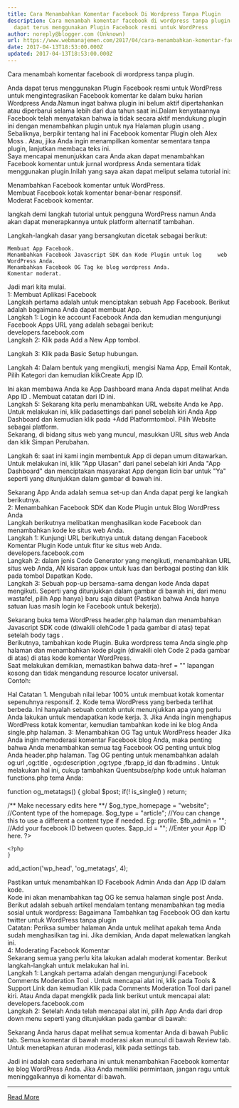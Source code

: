 ```yaml
---
title: Cara Menambahkan Komentar Facebook Di Wordpress Tanpa Plugin
description: Cara menambah komentar facebook di wordpress tanpa plugin. Anda
  dapat terus menggunakan Plugin Facebook resmi untuk WordPress
author: noreply@blogger.com (Unknown)
url: https://www.webmanajemen.com/2017/04/cara-menambahkan-komentar-facebook-di.html
date: 2017-04-13T18:53:00.000Z
updated: 2017-04-13T18:53:00.000Z
---
```


Cara menambah komentar facebook di wordpress tanpa plugin. 

Anda dapat terus menggunakan        Plugin Facebook resmi untuk WordPress       untuk mengintegrasikan Facebook komentar ke dalam buku harian    Wordpress Anda.Namun ingat bahwa plugin ini belum aktif    dipertahankan atau diperbarui selama lebih dari dua tahun saat    ini.Dalam kenyataannya Facebook telah menyatakan bahwa ia tidak    secara aktif mendukung plugin ini dengan menambahkan plugin untuk    nya        Halaman plugin usang       . Sebaliknya, berpikir tentang hal ini        Facebook komentar Plugin oleh Alex Moss       . Atau, jika Anda ingin menampilkan komentar sementara tanpa    plugin, lanjutkan membaca teks ini.   
Saya mencapai menunjukkan cara Anda akan dapat menambahkan Facebook    komentar untuk jurnal wordpress Anda sementara tidak menggunakan    plugin.Inilah yang saya akan dapat meliput selama tutorial ini:   

   Menambahkan Facebook komentar untuk WordPress.   
   Membuat Facebook kotak komentar benar-benar responsif.   
   Moderat Facebook komentar.   

langkah demi langkah tutorial untuk pengguna WordPress namun Anda    akan dapat menerapkannya untuk platform alternatif tambahan.   

Langkah-langkah dasar yang bersangkutan dicetak sebagai     berikut:    

    Membuat App Facebook.    
    Menambahkan Facebook Javascript SDK dan Kode Plugin untuk log     web WordPress Anda.    
    Menambahkan Facebook OG Tag ke blog wordpress Anda.    
    Komentar moderat.    

Jadi mari kita mulai.   
  1: Membuat Aplikasi Facebook  
Langkah pertama adalah untuk menciptakan sebuah App Facebook.    Berikut adalah bagaimana Anda dapat membuat App.   
Langkah 1: Login ke account Facebook Anda dan kemudian mengunjungi    Facebook Apps URL yang adalah sebagai berikut:        developers.facebook.com      
Langkah 2: Klik pada Add a New App tombol.   
  
Langkah 3: Klik pada Basic Setup hubungan.   
  
Langkah 4: Dalam bentuk yang mengikuti, mengisi Nama App, Email    Kontak, Pilih Kategori dan kemudian klikCreate App ID.  
  
Ini akan membawa Anda ke App Dashboard mana Anda dapat    melihat Anda App ID . Membuat catatan dari ID ini.   
Langkah 5: Sekarang kita perlu menambahkan URL website Anda ke App.    Untuk melakukan ini, klik padasettings dari panel sebelah kiri Anda App Dashboard dan kemudian klik pada   +Add Platformtombol. Pilih Website   sebagai platform.   
Sekarang, di bidang situs web yang muncul, masukkan URL situs web    Anda dan klik Simpan Perubahan.  
  
Langkah 6: saat ini kami ingin membentuk App di depan umum    ditawarkan. Untuk melakukan ini, klik "App Ulasan" dari panel    sebelah kiri Anda "App Dashboard" dan menciptakan masyarakat App    dengan licin bar untuk "Ya" seperti yang ditunjukkan dalam gambar    di bawah ini.   
  
Sekarang App Anda adalah semua set-up dan Anda dapat pergi ke    langkah berikutnya.   
  2: Menambahkan Facebook SDK dan Kode Plugin untuk Blog WordPress Anda  
Langkah berikutnya melibatkan menghasilkan kode Facebook dan    menambahkan kode ke situs web Anda.   
Langkah 1: Kunjungi URL berikutnya untuk datang dengan Facebook    Komentar Plugin Kode untuk fitur ke situs web Anda.   
    developers.facebook.com      
Langkah 2: dalam jenis Code Generator yang mengikuti, menambahkan    URL situs web Anda, AN kisaran appox untuk luas dan berbagai    posting dan klik pada tombol Dapatkan Kode.   
Langkah 3: Sebuah pop-up bersama-sama dengan kode Anda dapat    mengikuti. Seperti yang ditunjukkan dalam gambar di bawah ini, dari    menu wastafel, pilih App hanya} baru saja dibuat (Pastikan bahwa    Anda hanya satuan luas masih login ke Facebook untuk bekerja).   
  
Sekarang buka tema WordPress header.php halaman dan menambahkan Javascript SDK code (diwakili olehCode 1 pada gambar di atas) tepat setelah   body tags .   
Berikutnya, tambahkan kode Plugin. Buka wordpress tema Anda   single.php halaman dan menambahkan kode plugin    (diwakili oleh Code 2 pada gambar di atas) di atas kode    komentar WordPress.   
Saat melakukan demikian, memastikan bahwa data-href = "" lapangan    kosong dan tidak mengandung resource locator universal.   
Contoh:   


<div class ="fb-comments" Data-href="" Data-width="100%" Data-numposts="10"><div>
Hal Catatan
1. Mengubah nilai lebar 100% untuk membuat kotak komentar sepenuhnya   responsif.  
2. Kode tema WordPress yang berbeda terlihat berbeda. Ini hanyalah   sebuah contoh untuk menunjukkan apa yang perlu Anda lakukan untuk   mendapatkan kode kerja.  
3. Jika Anda ingin menghapus WordPress kotak komentar, kemudian   tambahkan kode ini ke blog Anda single.php halaman.  
  3: Menambahkan OG Tag untuk WordPress header  
Jika Anda ingin memoderasi komentar Facebook blog Anda, maka    penting bahwa Anda menambahkan semua tag Facebook OG penting untuk    blog Anda header.php halaman.   
Tag OG penting untuk menambahkan adalah og:url ,og:title , og:description ,og:type ,fb:app_id dan   fb:admins .   
Untuk melakukan hal ini, cukup tambahkan Quentsubse/php kode untuk    halaman functions.php tema Anda:   



function og_metatags() {
global $post;
if(! is_single() ) return;
    
/** Make necessary edits here **/
$og_type_homepage = "website"; //Content type of the homepage.
$og_type = "article"; //You can change this to use a different a content type if needed. Eg: profile.
$fb_admin = ""; //Add your facebook ID between quotes.
$app_id = ""; //Enter your App ID here.
    ?>
    
<meta property="og:url" content="<?php the_permalink(); ?>"/>  
<meta property="og:title" content="<?php single_post_title(''); ?>" />  
<meta property="og:type" content="<?php echo $og_type; ?>" />
<meta property="og:site_name" content="<?php bloginfo(); ?>" />
<meta property="fb:admin" content="<?php echo trim($fb_admin); ?>" />
<meta property="fb:app_id" content="<?php echo trim($app_id); ?>" />
            
    <?php
    }
add_action('wp_head', 'og_metatags', 4);



Pastikan untuk menambahkan ID Facebook Admin Anda dan App ID dalam    kode.   
Kode ini akan menambahkan tag OG ke semua halaman single post Anda.   
Berikut adalah sebuah artikel mendalam tentang menambahkan tag    media sosial untuk wordpress:        Bagaimana Tambahkan tag Facebook OG dan kartu twitter untuk     WordPress tanpa plugin      
Catatan: Periksa sumber halaman Anda untuk melihat apakah tema Anda    sudah menghasilkan tag ini. Jika demikian, Anda dapat melewatkan    langkah ini.   
  4: Moderating Facebook Komentar  
Sekarang semua yang perlu kita lakukan adalah moderat komentar.    Berikut langkah-langkah untuk melakukan hal ini.   
Langkah 1: Langkah pertama adalah dengan mengunjungi   Facebook Comments Moderation Tool . Untuk mencapai    alat ini, klik pada Tools & Support Link dan    kemudian Klik pada Comments Moderation Tool dari panel    kiri. Atau Anda dapat mengklik pada link berikut untuk mencapai    alat:   
    developers.facebook.com      
Langkah 2: Setelah Anda telah mencapai alat ini, pilih App Anda    dari drop down menu seperti yang ditunjukkan pada gambar di bawah:   
  
Sekarang Anda harus dapat melihat semua komentar Anda di bawah   Public tab. Semua komentar di bawah moderasi akan    muncul di bawah Review tab. Untuk menetapkan aturan    moderasi, klik pada settings tab.   

Jadi ini adalah cara sederhana ini untuk menambahkan Facebook    komentar ke blog WordPress Anda. Jika Anda memiliki permintaan,    jangan ragu untuk meninggalkannya di komentar di bawah.<hr/> <a href="https://www.webmanajemen.com/2017/04/cara-menambahkan-komentar-facebook-di.html" rel="follow" class="button" id="read-more">Read More</a>